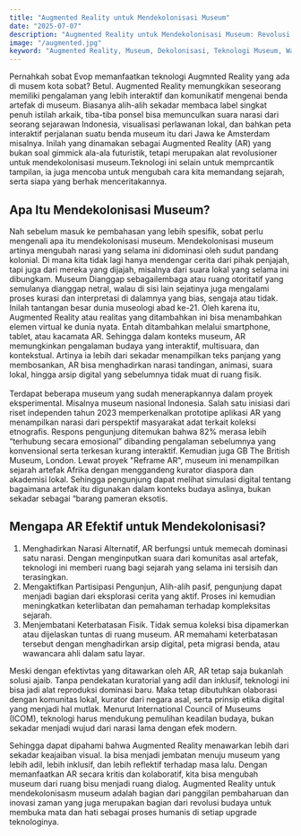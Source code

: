 ```yaml
---
title: "Augmented Reality untuk Mendekolonisasi Museum"
date: "2025-07-07"
description: "Augmented Reality untuk Mendekolonisasi Museum: Revolusi Baru dalam Pengalaman Budaya"
image: "/augmented.jpg"
keyword: "Augmented Reality, Museum, Dekolonisasi, Teknologi Museum, Warisan Budaya, Sejarah Digital, Inovasi Budaya, Pengalaman Interaktif, Narasi Alternatif, Museologi"
---
```



Pernahkah sobat Evop memanfaatkan teknologi Augmnted Reality yang ada di musem kota sobat? Betul. Augmented Reality memungkikan seseorang memiliki pengalaman yang lebih interaktif dan komunikatif mengenai benda artefak di museum. Biasanya alih-alih sekadar membaca label singkat penuh istilah arkaik, tiba-tiba ponsel bisa memunculkan suara narasi dari seorang sejarawan Indonesia, visualisasi perlawanan lokal, dan bahkan peta interaktif perjalanan suatu benda museum itu dari Jawa ke Amsterdam misalnya. Inilah yang dinamakan sebagai Augmented Reality (AR) yang bukan soal gimmick ala-ala futuristik, tetapi  merupakan alat revolusioner untuk mendekolonisasi museum.Teknologi ini selain untuk memprcantik tampilan, ia juga mencoba untuk mengubah cara kita memandang sejarah, serta siapa yang berhak menceritakannya.


## Apa Itu Mendekolonisasi Museum?




Nah sebelum masuk ke pembahasan yang lebih spesifik, sobat perlu mengenali apa itu mendekolonisasi museum. Mendekolonisasi museum artinya mengubah narasi yang selama ini didominasi oleh sudut pandang kolonial. Di mana kita tidak lagi hanya mendengar cerita dari pihak penjajah, tapi juga dari mereka yang dijajah, misalnya dari suara lokal yang selama ini dibungkam. Museum Dianggap sebagailembaga atau ruang otoritatif yang semulanya dianggap netral, walau di sisi lain sejatinya juga mengalami proses kurasi dan interpretasi di dalamnya yang bias, sengaja atau tidak. Inilah tantangan besar dunia museologi abad ke-21.
Oleh karena itu, Augmented Reality atau realitas yang ditambahkan ini bisa menambahkan elemen virtual ke dunia nyata. Entah ditambahkan melalui smartphone, tablet, atau kacamata AR. Sehingga dalam konteks museum, AR memungkinkan pengalaman budaya yang interaktif, multisuara, dan kontekstual. Artinya ia lebih dari sekadar 
menampilkan teks panjang yang membosankan, AR bisa menghadirkan narasi tandingan, animasi, suara lokal, hingga arsip digital yang sebelumnya tidak muat di ruang fisik.
</br></br>
Terdapat beberapa museum yang sudah menerapkannya dalam proyek eksperimental. Misalnya museum nasional Indonesia. Salah satu inisiasi dari riset independen tahun 2023 memperkenalkan prototipe aplikasi AR yang menampilkan narasi dari perspektif masyarakat adat terkait koleksi etnografis. Respons pengunjung ditemukan bahwa 82% merasa lebih “terhubung secara emosional” dibanding pengalaman sebelumnya yang konvensional serta terkesan kurang interaktif. Kemudian juga GB The British Museum, London. Lewat proyek "Reframe AR", museum ini menampilkan sejarah artefak Afrika dengan menggandeng kurator diaspora dan akademisi lokal. Sehingga pengunjung dapat melihat simulasi digital tentang bagaimana artefak itu digunakan dalam konteks budaya aslinya, bukan sekadar sebagai “barang pameran eksotis.

## Mengapa AR Efektif untuk Mendekolonisasi?
1. Menghadirkan Narasi Alternatif, AR berfungsi untuk memecah dominasi satu narasi. Dengan menginputkan suara dari komunitas asal artefak, teknologi ini memberi ruang bagi sejarah yang selama ini tersisih dan terasingkan. 
2. Mengaktifkan Partisipasi Pengunjun, Alih-alih pasif, pengunjung dapat menjadi bagian dari eksplorasi cerita yang aktif. Proses ini kemudian meningkatkan keterlibatan dan pemahaman terhadap kompleksitas sejarah.
3. Menjembatani Keterbatasan Fisik. Tidak semua koleksi bisa dipamerkan atau dijelaskan tuntas di ruang museum. AR memahami keterbatasan tersebut dengan menghadirkan arsip digital, peta migrasi benda, atau wawancara ahli dalam satu layar.



Meski dengan efektivtas yang ditawarkan oleh AR, AR tetap saja bukanlah solusi ajaib. Tanpa pendekatan kuratorial yang adil dan inklusif, teknologi ini bisa jadi alat reproduksi dominasi baru. Maka tetap dibutuhkan olaborasi dengan komunitas lokal, kurator dari negara asal, serta prinsip etika digital yang menjadi hal mutlak. Menurut International Council of Museums (ICOM), teknologi harus mendukung pemulihan keadilan budaya, bukan sekadar menjadi wujud dari narasi lama dengan efek modern.



Sehingga dapat dipahami bahwa Augmented Reality menawarkan lebih dari sekadar keajaiban visual. Ia bisa menjadi jembatan menuju museum yang lebih adil, lebih inklusif, dan lebih reflektif terhadap masa lalu. Dengan memanfaatkan AR secara kritis dan kolaboratif, kita bisa mengubah museum dari ruang bisu menjadi ruang dialog. Augmented Reality untuk mendekolonisasm museum adalah bagian dari panggilan pembaharuan dan inovasi zaman yang juga merupakan bagian dari revolusi budaya untuk membuka mata dan hati sebagai proses humanis di setiap upgrade teknologinya. 
